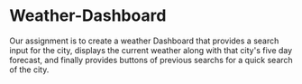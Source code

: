 # Weather-Dashboard
Our assignment is to create a weather Dashboard that provides a search input for the city, displays the current weather along with that city's five day forecast, and finally provides buttons of previous searchs for a quick search of the city.
